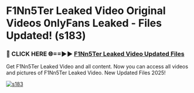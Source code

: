 # F1Nn5Ter Leaked Video Original Videos 0nlyFans Leaked - Files Updated! (s183)

<h3>🔴 CLICK HERE 🌐==►► <a href="https://tinyurl.com/4seja8ks" rel="nofollow">F1Nn5Ter Leaked Video Updated Files</a></h3>

Get F1Nn5Ter Leaked Video and all content. Now you can access all videos and pictures of F1Nn5Ter Leaked Video. New Updated Files 2025!

[![s183](https://i.imgur.com/EWjZXRe.gif)](https://tinyurl.com/4seja8ks)
